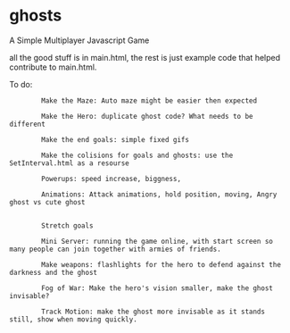 # ghosts
A Simple Multiplayer Javascript Game


all the good stuff is in main.html, the rest is just example code that helped contribute to main.html.

To do:

            
            Make the Maze: Auto maze might be easier then expected
            
            Make the Hero: duplicate ghost code? What needs to be different
            
            Make the end goals: simple fixed gifs
            
            Make the colisions for goals and ghosts: use the SetInterval.html as a resourse
            
            Powerups: speed increase, biggness, 
            
            Animations: Attack animations, hold position, moving, Angry ghost vs cute ghost
            
            
            Stretch goals
            
            Mini Server: running the game online, with start screen so many people can join together with armies of friends.
            
            Make weapons: flashlights for the hero to defend against the darkness and the ghost
            
            Fog of War: Make the hero's vision smaller, make the ghost invisable?
            
            Track Motion: make the ghost more invisable as it stands still, show when moving quickly. 
            
